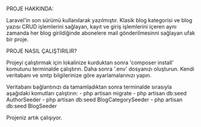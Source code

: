 PROJE HAKKINDA:

Laravel'in son sürümü kullanılarak yazılmıştır. Klasik blog kategorisi ve blog yazısı CRUD işlemlerini sağlayan, kayıt ve giriş işlemlerini içeren aynı zamanda her blog girildiğinde abonelere mail gönderilmesinni sağlayan ufak bir proje. 

PROJE NASIL ÇALIŞTIRILIR?

Projeyi çalıştırmak için lokalinize kurduktan sonra 'composer install' komutunu terminalde çalıştırın. Daha sonra '.env' dosyanızı oluşturun. Kendi veritabanı ve smtp bilgilerinize göre ayarlamalarınızı yapın.

Veritabanı bağlantınızı da tamamladıktan sonra terminalde sırasıyla aşağıdaki komutları çalıştırın:
         - php artisan migrate
         - php artisan db:seed AuthorSeeder
         - php artisan db:seed BlogCategorySeeder
         - php artisan db:seed BlogSeeder

Projeniz artık çalışıyor.



         
